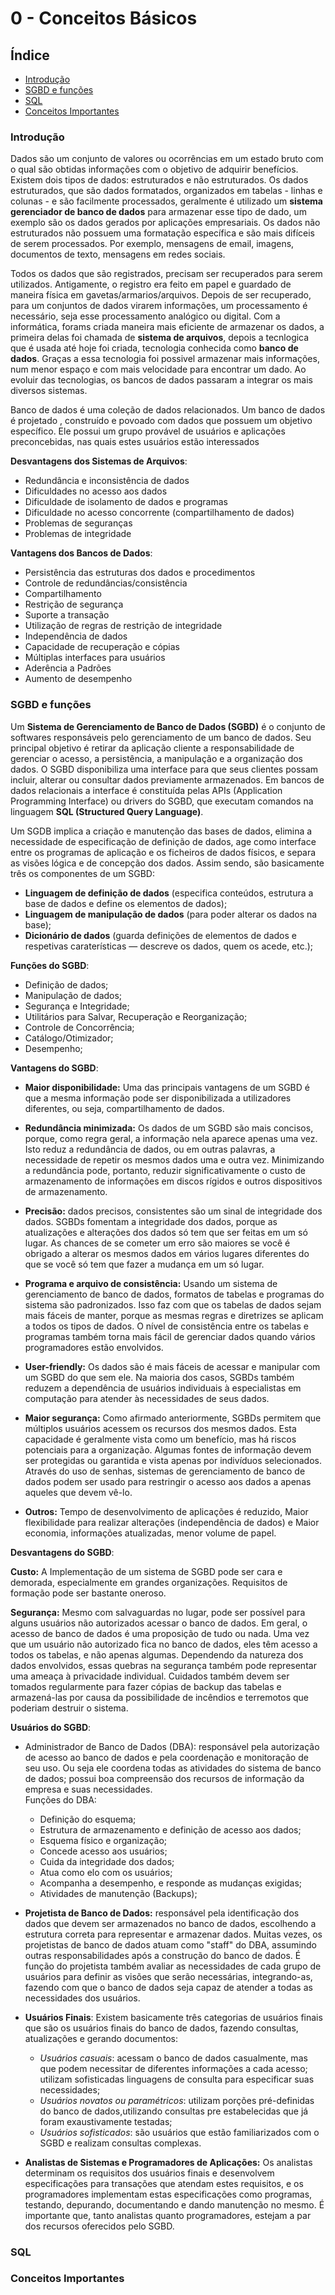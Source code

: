 # 0 - Conceitos Básicos

## Índice

 * [Introdução](#intro)
 * [SGBD e funções](#sgbd)
 * [SQL](#sql)
 * [Conceitos Importantes](#conceitos-importantes)
 



### Introdução <a id="intro"></a>
Dados são um conjunto de valores ou ocorrências em um estado bruto com o qual são obtidas informações com o objetivo de adquirir benefícios. Existem dois tipos de dados: estruturados e não estruturados. Os dados estruturados, que são dados formatados, organizados em tabelas - linhas e colunas - e são facilmente processados, geralmente é utilizado um __sistema gerenciador de banco de dados__ para armazenar esse tipo de dado, um exemplo são os dados gerados por aplicações empresariais. Os dados não estruturados não possuem uma formatação específica e são mais difíceis de serem processados. Por exemplo, mensagens de email, imagens, documentos de texto, mensagens em redes sociais.

Todos os dados que são registrados, precisam ser recuperados para serem utilizados. Antigamente, o registro era feito em papel e guardado de maneira física em gavetas/armarios/arquivos. Depois de ser recuperado, para um conjuntos de dados virarem informações, um processamento é necessário, seja esse processamento analógico ou digital. Com a informática, forams criada maneira mais eficiente de armazenar os dados, a primeira delas foi chamada de __sistema de arquivos__, depois a tecnlogica que é usada até hoje foi criada, tecnologia conhecida como __banco de dados__. Graças a essa tecnologia foi possivel armazenar mais informações, num menor espaço e com mais velocidade para encontrar um dado. Ao evoluir das tecnologias, os bancos de dados passaram a integrar os mais diversos sistemas.

Banco de dados é uma coleção de dados relacionados. Um banco de dados é projetado , construído e povoado com dados que possuem um objetivo específico. Ele possui um grupo provável de usuários e aplicações preconcebidas, nas quais estes usuários estão interessados

__Desvantagens dos Sistemas de Arquivos__:

* Redundância e inconsistência de dados
* Dificuldades no acesso aos dados
* Dificuldade de isolamento de dados e programas
* Dificuldade no acesso concorrente (compartilhamento de dados)
* Problemas de seguranças
* Problemas de integridade  

__Vantagens dos Bancos de Dados__:
* Persistência das estruturas dos dados e procedimentos
* Controle de redundâncias/consistência
* Compartilhamento
* Restrição de segurança
* Suporte a transação
* Utilização de regras de restrição de integridade
* Independência de dados
* Capacidade de recuperação e cópias
* Múltiplas interfaces para usuários
* Aderência a Padrões
* Aumento de desempenho



### SGBD e funções <a id="sgbd"></a>
Um __Sistema de Gerenciamento de Banco de Dados (SGBD)__ é o conjunto de softwares responsáveis pelo gerenciamento de um banco de dados. Seu principal objetivo é retirar da aplicação cliente a responsabilidade de gerenciar o acesso, a persistência, a manipulação e a organização dos dados. O SGBD disponibiliza uma interface para que seus clientes possam incluir, alterar ou consultar dados previamente armazenados. Em bancos de dados relacionais a interface é constituída pelas APIs (Application Programming Interface) ou drivers do SGBD, que executam comandos na linguagem __SQL (Structured Query Language)__.

Um SGDB implica a criação e manutenção das bases de dados, elimina a necessidade de especificação de definição de dados, age como interface entre os programas de aplicação e os ficheiros de dados físicos, e separa as visões lógica e de concepção dos dados. Assim sendo, são basicamente três os componentes de um SGBD:

* __Linguagem de definição de dados__ (especifica conteúdos, estrutura a base de dados e define os elementos de dados);
* __Linguagem de manipulação de dados__ (para poder alterar os dados na base);
* __Dicionário de dados__ (guarda definições de elementos de dados e respetivas caraterísticas — descreve os dados, quem os acede, etc.);

__Funções do SGBD__:

* Definição de dados;
* Manipulação de dados;
* Segurança e Integridade;
* Utilitários para Salvar, Recuperação e Reorganização;
* Controle de Concorrência;
* Catálogo/Otimizador;
* Desempenho;

__Vantagens do SGBD__:

* __Maior disponibilidade:__ Uma das principais vantagens de um SGBD é que a mesma informação pode ser disponibilizada a utilizadores diferentes, ou seja, compartilhamento de dados.

* __Redundância minimizada:__ Os dados de um SGBD são mais concisos, porque, como regra geral, a informação nela aparece apenas uma vez. Isto reduz a redundância de dados, ou em outras palavras, a necessidade de repetir os mesmos dados uma e outra vez. Minimizando a redundância pode, portanto, reduzir significativamente o custo de armazenamento de informações em discos rígidos e outros dispositivos de armazenamento.

* __Precisão:__ dados precisos, consistentes são um sinal de integridade dos dados. SGBDs fomentam a integridade dos dados, porque as atualizações e alterações dos dados só tem que ser feitas em um só lugar. As chances de se cometer um erro são maiores se você é obrigado a alterar os mesmos dados em vários lugares diferentes do que se você só tem que fazer a mudança em um só lugar.

* __Programa e arquivo de consistência:__ Usando um sistema de gerenciamento de banco de dados, formatos de tabelas e programas do sistema são padronizados. Isso faz com que os tabelas de dados sejam mais fáceis de manter, porque as mesmas regras e diretrizes se aplicam a todos os tipos de dados. O nível de consistência entre os tabelas e programas também torna mais fácil de gerenciar dados quando vários programadores estão envolvidos.

* __User-friendly:__ Os dados são é mais fáceis de acessar e manipular com um SGBD do que sem ele. Na maioria dos casos, SGBDs também reduzem a dependência de usuários individuais à especialistas em computação para atender às necessidades de seus dados.

* __Maior segurança:__ Como afirmado anteriormente, SGBDs permitem que múltiplos usuários acessem os recursos dos mesmos dados. Esta capacidade é geralmente vista como um benefício, mas há riscos potenciais para a organização. Algumas fontes de informação devem ser protegidas ou garantida e vista apenas por indivíduos selecionados. Através do uso de senhas, sistemas de gerenciamento de banco de dados podem ser usado para restringir o acesso aos dados a apenas aqueles que devem vê-lo.

* __Outros:__ Tempo de desenvolvimento de aplicações é reduzido, Maior flexibilidade para realizar alterações (independência de dados) e Maior economia, informações atualizadas, menor volume de papel.

__Desvantagens do SGBD__:

__Custo:__ A Implementação de um sistema de SGBD pode ser cara e demorada, especialmente em grandes organizações. Requisitos de formação pode ser bastante oneroso.

__Segurança:__ Mesmo com salvaguardas no lugar, pode ser possível para alguns usuários não autorizados acessar o banco de dados. Em geral, o acesso de banco de dados é uma proposição de tudo ou nada. Uma vez que um usuário não autorizado fica no banco de dados, eles têm acesso a todos os tabelas, e não apenas algumas. Dependendo da natureza dos dados envolvidos, essas quebras na segurança também pode representar uma ameaça à privacidade individual. Cuidados também devem ser tomados regularmente para fazer cópias de backup das tabelas e armazená-las por causa da possibilidade de incêndios e terremotos que poderiam destruir o sistema.

__Usuários do SGBD__:

* Administrador de Banco de Dados (DBA): responsável pela autorização de acesso ao banco de dados e pela coordenação e monitoração de seu uso. Ou seja ele coordena todas as atividades do sistema de banco de dados; possui boa compreensão dos recursos de informação da empresa e suas necessidades.<br>
Funções do DBA:

  * Definição do esquema;
  * Estrutura de armazenamento e definição de acesso aos dados;
  * Esquema físico e organização;
  * Concede acesso aos usuários;
  * Cuida da integridade dos dados;
  * Atua como elo com os usuários;
  * Acompanha a desempenho, e responde as mudanças exigidas;
  * Atividades de manutenção (Backups);

* __Projetista de Banco de Dados:__ responsável pela identificação dos dados que devem ser armazenados no banco de dados, escolhendo a estrutura correta para representar e armazenar dados. Muitas vezes, os projetistas de banco de dados atuam como "staff" do DBA, assumindo outras responsabilidades após a construção do banco de dados. É função do projetista também avaliar as necessidades de cada grupo de usuários para definir as visões que serão necessárias, integrando-as, fazendo com que o banco de dados seja capaz de atender a todas as necessidades dos usuários.

* __Usuários Finais__: Existem basicamente três categorias de usuários finais que são os usuários finais do banco de dados, fazendo consultas, atualizações e gerando documentos:

  * _Usuários casuais_: acessam o banco de dados casualmente, mas que podem necessitar de diferentes informações a cada acesso; utilizam sofisticadas linguagens de consulta para especificar suas necessidades;
  * _Usuários novatos ou paramétricos_: utilizam porções pré-definidas do banco de dados,utilizando consultas pre estabelecidas que já foram exaustivamente testadas;
  * _Usuários sofisticados_: são usuários que estão familiarizados com o SGBD e realizam consultas complexas.

* __Analistas de Sistemas e Programadores de Aplicações:__ Os analistas determinam os requisitos dos usuários finais e desenvolvem especificações para transações que atendam estes requisitos, e os programadores implementam estas especificações como programas, testando, depurando, documentando e dando manutenção no mesmo. É importante que, tanto analistas quanto programadores, estejam a par dos recursos oferecidos pelo SGBD.


### SQL <a id="sql"></a>

### Conceitos Importantes <a id="conceitos-importantes"></a>


